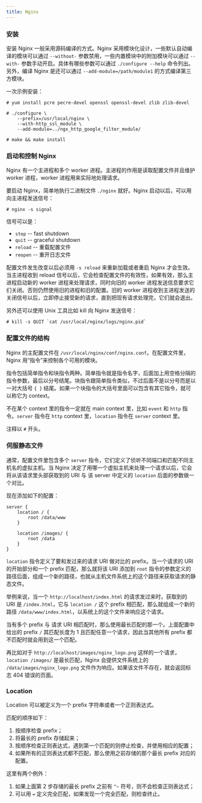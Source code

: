 ```yaml
---
title: Nginx
---
```


### 安装

安装 Nginx 一般采用源码编译的方式。Nginx 采用模块化设计，一些默认自动编译的模块可以通过 `--without-` 参数禁用，一些内置模块中的附加模块可以通过 `--with-` 参数手动开启。具体有哪些参数可以通过 `./configure --help` 命令列出。另外，编译 Nginx 是还可以通过 `--add-module=/path/module1` 的方式编译第三方模块。

一次示例安装：

	# yum install pcre pecre-devel openssl openssl-devel zlib zlib-devel 
	
	# ./configure \
		--prefix=/usr/local/nginx \
		--with-http_ssl_module \
		--add-module=../ngx_http_google_filter_module/

	# make && make install

### 启动和控制 Nginx

Nginx 有一个主进程和多个 worker 进程。主进程的作用是读取配置文件并且维护 worker 进程，worker 进程用来实际地处理请求。

要启动 Nginx，简单地执行二进制文件 `./nginx` 就好。Nginx 启动以后，可以用向主进程发送信号：

	# nginx -s signal

信号可以是：

* `stop` -- fast shutdown 
* `quit` -- graceful shutdown
* `reload` -- 重载配置文件
* `reopen` -- 重开日志文件

配置文件发生改变以后必须用 `-s reload` 来重新加载或者重启 Nginx 才会生效。当主进程收到 reload 信号以后，它会检查配置文件的有效性，如果有效，那么主进程启动新的 worker 进程来处理请求，同时向旧的 worker 进程发送信息要求它们关闭。否则仍然使用旧的进程和旧的配置。旧的 worker 进程收到主进程发送的关闭信号以后，立即停止接受新的请求，直到把现有请求处理完，它们就会退出。

另外还可以使用 Unix 工具比如 kill 向 Nginx 发送信号：

	# kill -s QUIT `cat /usr/local/nginx/logs/nginx.pid`


### 配置文件的结构

Nginx 的主配置文件在 `/usr/local/nginx/conf/nginx.conf`。在配置文件里，Nginx 用“指令”来控制各个可用的模块。

指令包括简单指令和块指令两种。简单指令就是指令名字，后面加上用空格分隔的指令参数，最后以分号结尾。块指令跟简单指令类似，不过后面不是以分号而是以一对大括号 `{ }` 结尾。如果一个块指令的大括号里面可以包含有其它指令，就可以称它为 context。

不在某个 context 里的指令一定就在 main context 里，比如 `event` 和 `http` 指令。`server` 指令在 `http` context 里，`location` 指令在 `server` context 里。

注释以 `#` 开头。

### 伺服静态文件

通常，配置文件里包含多个 `server` 指令，它们定义了侦听不同端口和匹配不同主机名的虚拟主机。当 Nginx 决定了用哪一个虚拟主机来处理一个请求以后，它会将从该请求里头部获取到的 URI 与 该 server 中定义的 `location` 后面的参数做一个对比。

现在添加如下的配置：

	server {
		location / {
			root /data/www
		}

		location /images/ {
			root /data
		}
	}

`location` 指令定义了要和发过来的请求 URI 做对比的 prefix。当一个请求的 URI 的开始部分和一个 prefix 匹配，那么就将该 URI 添加到 `root` 指令的参数定义的路径后面，组成一个新的路径，也就从主机文件系统上的这个路径来获取请求的静态文件。

举例来说，当一个 `http://localhost/index.html` 的请求发过来时，获取到的 URI 是 `/index.html`，它与 `location /` 这个 prefix 相匹配，那么就组成一个新的路径 `/data/www/index.html`，以系统上的这个文件来响应这个请求。 

当有多个 prefix 与 请求 URI 相匹配时，那么使用最长匹配的那一个。上面配置中给出的 prefix `/` 其匹配长度为 1 且匹配任意一个请求，因此当其他所有 prefix 都不匹配时就会用到这一个匹配。

再比如对于 `http://localhost/images/nginx_logo.png` 这样的一个请求，`location /images/` 是最长匹配，Nginx 会提供文件系统上的 `/data/images/nginx_logo.png` 文件作为响应。如果该文件不存在，就会返回标志 404 错误的页面。

### Location 

Location 可以被定义为一个 prefix 字符串或者一个正则表达式。

匹配的顺序如下：

1. 按顺序检查 prefix；
2. 将最长的 prefix 存储起来；
3. 按顺序检查正则表达式，遇到第一个匹配的则停止检查，并使用相应的配置；
4. 如果所有的正则表达式都不匹配，那么使用之前存储的那个最长 prefix 对应的配置。

这里有两个例外：

1. 如果上面第 2 步存储的最长 prefix 之前有 `^~` 符号，则不会检查正则表达式；
2. 可以用 `=` 定义完全匹配，如果发现一个完全匹配，则检查终止。